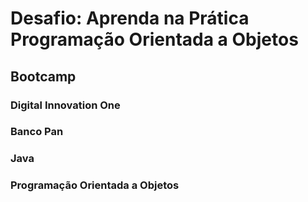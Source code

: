 # Desafio: Aprenda na Prática Programação Orientada a Objetos

## Bootcamp

### Digital Innovation One

### Banco Pan

### Java

### Programação Orientada a Objetos
